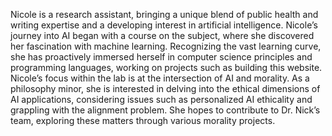 Nicole is a research assistant, bringing a unique blend of public health and writing expertise and a developing interest in artificial intelligence. Nicole’s journey into AI began with a course on the subject, where she discovered her fascination with machine learning. Recognizing the vast learning curve, she has proactively immersed herself in computer science principles and programming languages, working on projects such as building this website. Nicole’s focus within the lab is at the intersection of AI and morality. As a philosophy minor, she is interested in delving into the ethical dimensions of AI applications, considering issues such as personalized AI ethicality and grappling with the alignment problem. She hopes to contribute to Dr. Nick’s team, exploring these matters through various morality projects.
